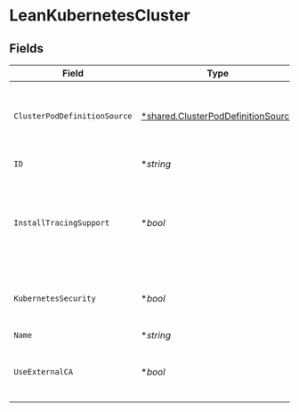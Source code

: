 # LeanKubernetesCluster


## Fields

| Field                                                                                   | Type                                                                                    | Required                                                                                | Description                                                                             |
| --------------------------------------------------------------------------------------- | --------------------------------------------------------------------------------------- | --------------------------------------------------------------------------------------- | --------------------------------------------------------------------------------------- |
| `ClusterPodDefinitionSource`                                                            | [*shared.ClusterPodDefinitionSource](../../models/shared/clusterpoddefinitionsource.md) | :heavy_minus_sign:                                                                      | The source type of the pod definitions of the cluster                                   |
| `ID`                                                                                    | **string*                                                                               | :heavy_minus_sign:                                                                      | Id of the cluster.                                                                      |
| `InstallTracingSupport`                                                                 | **bool*                                                                                 | :heavy_minus_sign:                                                                      | indicates whether to install tracing support, enable for apiSecurity accounts           |
| `KubernetesSecurity`                                                                    | **bool*                                                                                 | :heavy_minus_sign:                                                                      | indicates whether kubernetes security is enabled                                        |
| `Name`                                                                                  | **string*                                                                               | :heavy_minus_sign:                                                                      | N/A                                                                                     |
| `UseExternalCA`                                                                         | **bool*                                                                                 | :heavy_minus_sign:                                                                      | indicates whether kubernetes should use external CA                                     |